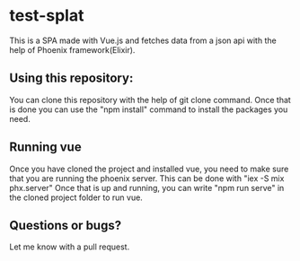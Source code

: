 # test-splat
This is a SPA made with Vue.js and fetches data from a json api with the help of Phoenix framework(Elixir).

## Using this repository:
You can clone this repository with the help of git clone command.
Once that is done you can use the "npm install" command to install the packages you need.

## Running vue
Once you have cloned the project and installed vue, you need to make sure that you are running the phoenix server.
This can be done with "iex -S mix phx.server"
Once that is up and running, you can write "npm run serve" in the cloned project folder to run vue.

## Questions or bugs?
Let me know with a pull request.
